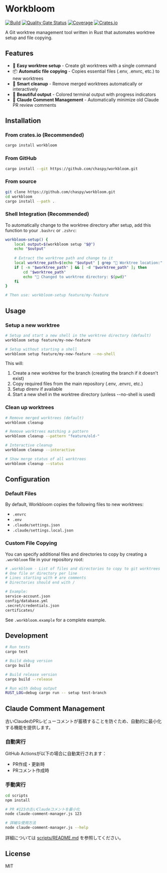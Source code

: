 # Workbloom

[![Build](https://github.com/chaspy/workbloom/actions/workflows/build.yml/badge.svg)](https://github.com/chaspy/workbloom/actions/workflows/build.yml)
[![Quality Gate Status](https://sonarcloud.io/api/project_badges/measure?project=chaspy_workbloom&metric=alert_status)](https://sonarcloud.io/dashboard?id=chaspy_workbloom)
[![Coverage](https://sonarcloud.io/api/project_badges/measure?project=chaspy_workbloom&metric=coverage)](https://sonarcloud.io/dashboard?id=chaspy_workbloom)
[![Crates.io](https://img.shields.io/crates/v/workbloom.svg)](https://crates.io/crates/workbloom)

A Git worktree management tool written in Rust that automates worktree setup and file copying.

## Features

- 🌲 **Easy worktree setup** - Create git worktrees with a single command
- 📦 **Automatic file copying** - Copies essential files (.env, .envrc, etc.) to new worktrees
- 🧹 **Smart cleanup** - Remove merged worktrees automatically or interactively
- 🎨 **Beautiful output** - Colored terminal output with progress indicators
- 💬 **Claude Comment Management** - Automatically minimize old Claude PR review comments

## Installation

### From crates.io (Recommended)
```bash
cargo install workbloom
```

### From GitHub
```bash
cargo install --git https://github.com/chaspy/workbloom.git
```

### From source
```bash
git clone https://github.com/chaspy/workbloom.git
cd workbloom
cargo install --path .
```

### Shell Integration (Recommended)

To automatically change to the worktree directory after setup, add this function to your `.bashrc` or `.zshrc`:

```bash
workbloom-setup() {
    local output=$(workbloom setup "$@")
    echo "$output"
    
    # Extract the worktree path and change to it
    local worktree_path=$(echo "$output" | grep "📍 Worktree location:" | sed 's/.*: //')
    if [ -n "$worktree_path" ] && [ -d "$worktree_path" ]; then
        cd "$worktree_path"
        echo "📂 Changed to worktree directory: $(pwd)"
    fi
}

# Then use: workbloom-setup feature/my-feature
```

## Usage

### Setup a new worktree

```bash
# Setup and start a new shell in the worktree directory (default)
workbloom setup feature/my-new-feature

# Setup without starting a shell
workbloom setup feature/my-new-feature --no-shell
```

This will:
1. Create a new worktree for the branch (creating the branch if it doesn't exist)
2. Copy required files from the main repository (.env, .envrc, etc.)
3. Setup direnv if available
4. Start a new shell in the worktree directory (unless --no-shell is used)

### Clean up worktrees

```bash
# Remove merged worktrees (default)
workbloom cleanup

# Remove worktrees matching a pattern
workbloom cleanup --pattern "feature/old-"

# Interactive cleanup
workbloom cleanup --interactive

# Show merge status of all worktrees
workbloom cleanup --status
```

## Configuration

### Default Files

By default, Workbloom copies the following files to new worktrees:
- `.envrc`
- `.env`
- `.claude/settings.json`
- `.claude/settings.local.json`

### Custom File Copying

You can specify additional files and directories to copy by creating a `.workbloom` file in your repository root:

```bash
# .workbloom - List of files and directories to copy to git worktrees
# One file or directory per line
# Lines starting with # are comments
# Directories should end with /

# Example:
service-account.json
config/database.yml
.secret/credentials.json
certificates/
```

See `.workbloom.example` for a complete example.

## Development

```bash
# Run tests
cargo test

# Build debug version
cargo build

# Build release version
cargo build --release

# Run with debug output
RUST_LOG=debug cargo run -- setup test-branch
```

## Claude Comment Management

古いClaudeのPRレビューコメントが蓄積することを防ぐため、自動的に最小化する機能を提供します。

### 自動実行

GitHub Actionsが以下の場合に自動実行されます：
- PR作成・更新時
- PRコメント作成時

### 手動実行

```bash
cd scripts
npm install

# PR #123の古いClaudeコメントを最小化
node claude-comment-manager.js 123

# 詳細な使用方法
node claude-comment-manager.js --help
```

詳細については [scripts/README.md](scripts/README.md) を参照してください。

## License

MIT